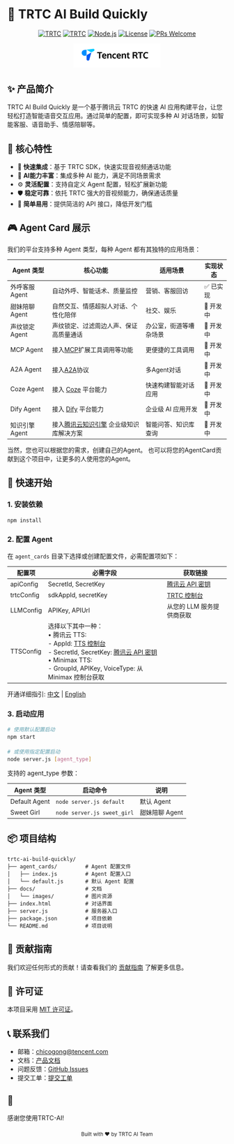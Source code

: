 # 🚀 TRTC AI Build Quickly

<div align="center">

[![TRTC](https://img.shields.io/badge/TRTC_AI-2.0.0-blue.svg)](https://cloud.tencent.com/product/trtc)
[![TRTC](https://img.shields.io/badge/AI_Agent-2.0.0-blue.svg)](https://cloud.tencent.com/document/product/647/110584)
[![Node.js](https://img.shields.io/badge/Node.js-18.0.0-green.svg)](https://nodejs.org/)
[![License](https://img.shields.io/badge/License-MIT-yellow.svg)](LICENSE)
[![PRs Welcome](https://img.shields.io/badge/PRs-welcome-brightgreen.svg)](CONTRIBUTING.md)

</div>

<div align="center">
  <img src="docs/images/logo.png" alt="logo" width="200"/>
</div>

## ✨ 产品简介

TRTC AI Build Quickly 是一个基于腾讯云 TRTC 的快速 AI 应用构建平台，让您轻松打造智能语音交互应用。通过简单的配置，即可实现多种 AI 对话场景，如智能客服、语音助手、情感陪聊等。

## 🌟 核心特性

- 🎯 **快速集成**：基于 TRTC SDK，快速实现音视频通话功能
- 🤖 **AI能力丰富**：集成多种 AI 能力，满足不同场景需求
- ⚙️ **灵活配置**：支持自定义 Agent 配置，轻松扩展新功能
- 🛡️ **稳定可靠**：依托 TRTC 强大的音视频能力，确保通话质量
- 🎨 **简单易用**：提供简洁的 API 接口，降低开发门槛

## 🎮 Agent Card 展示

我们的平台支持多种 Agent 类型，每种 Agent 都有其独特的应用场景：

<div align="center">

| Agent 类型 | 核心功能 | 适用场景 | 实现状态 |
|------------|---------|---------|---------|
| 外呼客服 Agent | 自动外呼、智能话术、质量监控 | 营销、客服回访 | ✅ 已实现 |
| 甜妹陪聊 Agent | 自然交互、情感超拟人对话、个性化陪伴 | 社交、娱乐 | 🔄 开发中 |
| 声纹锁定 Agent | 声纹锁定、过滤周边人声、保证高质量通话 | 办公室，街道等嘈杂场景 | 🔄 开发中 |
| MCP Agent | 接入[MCP](https://github.com/modelcontextprotocol)扩展工具调用等功能 | 更便捷的工具调用 | 🔄 开发中 |
| A2A Agent | 接入[A2A](https://github.com/google/A2A)协议 | 多Agent对话 | 🔄 开发中 |
| Coze Agent | 接入 [Coze](https://www.coze.com) 平台能力 | 快速构建智能对话应用 | 🔄 开发中 |
| Dify Agent | 接入 [Dify](https://dify.ai) 平台能力 | 企业级 AI 应用开发 | 🔄 开发中 |
| 知识引擎 Agent | 接入[腾讯云知识引擎](https://cloud.tencent.com/product/lke) 企业级知识库解决方案 | 智能问答、知识库查询 | 🔄 开发中 |

</div>
当然，您也可以根据您的需求，创建自己的Agent。
也可以将您的AgentCard贡献到这个项目中，让更多的人使用您的Agent。

## 🚀 快速开始

### 1. 安装依赖

```bash
npm install
```

### 2. 配置 Agent

在 `agent_cards` 目录下选择或创建配置文件，必需配置项如下：

| 配置项 | 必需字段 | 获取链接 |
|--------|---------|---------|
| apiConfig | SecretId, SecretKey | [腾讯云 API 密钥](https://console.cloud.tencent.com/cam/capi) |
| trtcConfig | sdkAppId, secretKey | [TRTC 控制台](https://console.cloud.tencent.com/trtc/app) |
| LLMConfig | APIKey, APIUrl | 从您的 LLM 服务提供商获取 |
| TTSConfig | 选择以下其中一种：<br>• 腾讯云 TTS:<br>  - AppId: [TTS 控制台](https://console.cloud.tencent.com/tts)<br>  - SecretId, SecretKey: [腾讯云 API 密钥](https://console.cloud.tencent.com/cam/capi)<br>• Minimax TTS:<br>  - GroupId, APIKey, VoiceType: 从 Minimax 控制台获取 |

开通详细指引: [中文](./docs/README_zh.md) | [English](./docs/README.md)

### 3. 启动应用

```bash
# 使用默认配置启动
npm start

# 或使用指定配置启动
node server.js [agent_type]
```

支持的 agent_type 参数：

| Agent 类型 | 启动命令 | 说明 |
|------------|---------|------|
| Default Agent | `node server.js default` | 默认 Agent |
| Sweet Girl | `node server.js sweet_girl` | 甜妹陪聊 Agent |


## 📦 项目结构

```
trtc-ai-build-quickly/
├── agent_cards/         # Agent 配置文件
│   ├── index.js         # Agent 配置入口
│   └── default.js       # 默认 Agent 配置
├── docs/                # 文档
│   └── images/          # 图片资源
├── index.html           # 对话界面
├── server.js            # 服务器入口
├── package.json         # 项目依赖
└── README.md            # 项目说明
```

## 🤝 贡献指南

我们欢迎任何形式的贡献！请查看我们的 [贡献指南](CONTRIBUTING.md) 了解更多信息。

## 📄 许可证

本项目采用 [MIT 许可证](LICENSE)。

## 📞 联系我们

- 邮箱：chicogong@tencent.com
- 文档：[产品文档](https://cloud.tencent.com/document/product/647/110584)
- 问题反馈：[GitHub Issues](https://github.com/yourusername/trtc-ai-build-quickly/issues)
- 提交工单：[提交工单](https://cloud.tencent.com/online-service?from=doc_647)

## 🙏 

感谢您使用TRTC-AI!

<div align="center">
  <sub>Built with ❤️ by TRTC AI Team</sub>
</div>

